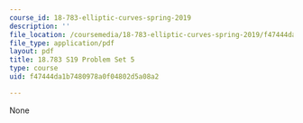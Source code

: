 ```yaml
---
course_id: 18-783-elliptic-curves-spring-2019
description: ''
file_location: /coursemedia/18-783-elliptic-curves-spring-2019/f47444da1b7480978a0f04802d5a08a2_MIT18_783S19_pset5.pdf
file_type: application/pdf
layout: pdf
title: 18.783 S19 Problem Set 5
type: course
uid: f47444da1b7480978a0f04802d5a08a2

---
```

None